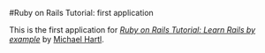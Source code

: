 #Ruby on Rails Tutorial: first application

This is the first application for [*Ruby on Rails Tutorial: Learn Rails by example*](http://railstutorial.org/) by [Michael Hartl](http://michaelhartl.com/).
